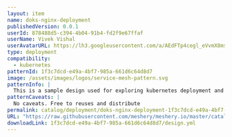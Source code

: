 ```yaml
---
layout: item
name: doks-nginx-deployment
publishedVersion: 0.0.1
userId: 878488d5-c394-4b04-91b4-fd2f9e67ffaf
userName: Vivek Vishal
userAvatarURL: https://lh3.googleusercontent.com/a/AEdFTp4cegl_eVvmX8msycqpmZqZjkpHkrR5ZAZLOANmjg=s96-c
type: deployment
compatibility:
  - kubernetes
patternId: 1f3c7dcd-e49a-4bf7-985a-661d6c64d8d7
image: /assets/images/logos/service-mesh-pattern.svg
patternInfo: |
  This is a sample design used for exploring kubernetes deployment and service
patternCaveats: |
  No caveats. Free to reuses and distribute
permalink: catalog/deployment/doks-nginx-deployment-1f3c7dcd-e49a-4bf7-985a-661d6c64d8d7.html
URL: "https://raw.githubusercontent.com/meshery/meshery.io/master/catalog/1f3c7dcd-e49a-4bf7-985a-661d6c64d8d7/0.0.1/design.yml"
downloadLink: 1f3c7dcd-e49a-4bf7-985a-661d6c64d8d7/design.yml
---
```

